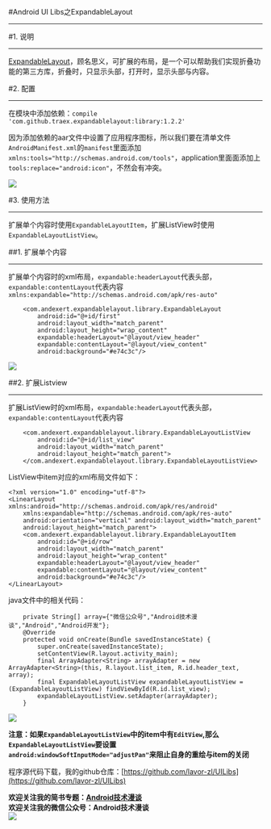 #Android UI Libs之ExpandableLayout  
***  
#1. 说明  
***  
[ExpandableLayout](https://github.com/traex/ExpandableLayout)，顾名思义，可扩展的布局，是一个可以帮助我们实现折叠功能的第三方库，折叠时，只显示头部，打开时，显示头部与内容。  

#2. 配置  
***  
在模块中添加依赖：`compile 'com.github.traex.expandablelayout:library:1.2.2'`  

因为添加依赖的aar文件中设置了应用程序图标，所以我们要在清单文件`AndroidManifest.xml`的`manifest`里面添加`xmlns:tools="http://schemas.android.com/tools"`，application里面面添加上`tools:replace="android:icon"`，不然会有冲突。  

![](http://i.imgur.com/qjDAJYJ.png)  

#3. 使用方法  
***  
扩展单个内容时使用`ExpandableLayoutItem`，扩展ListView时使用`ExpandableLayoutListView`。  

##1. 扩展单个内容  
***  
扩展单个内容时的xml布局，`expandable:headerLayout`代表头部，`expandable:contentLayout`代表内容
`xmlns:expandable="http://schemas.android.com/apk/res-auto"`  

```
    <com.andexert.expandablelayout.library.ExpandableLayout
        android:id="@+id/first"
        android:layout_width="match_parent"
        android:layout_height="wrap_content"
        expandable:headerLayout="@layout/view_header"
        expandable:contentLayout="@layout/view_content"
        android:background="#e74c3c"/>  
```  
![](http://i.imgur.com/Iket3CU.gif)  

##2. 扩展Listview  
***  
扩展ListView时的xml布局，`expandable:headerLayout`代表头部，`expandable:contentLayout`代表内容  
```
    <com.andexert.expandablelayout.library.ExpandableLayoutListView
        android:id="@+id/list_view"
        android:layout_width="match_parent"
        android:layout_height="match_parent">
    </com.andexert.expandablelayout.library.ExpandableLayoutListView>  
```  

ListView中item对应的xml布局文件如下：  
```  
<?xml version="1.0" encoding="utf-8"?>
<LinearLayout xmlns:android="http://schemas.android.com/apk/res/android"
    xmlns:expandable="http://schemas.android.com/apk/res-auto"
    android:orientation="vertical" android:layout_width="match_parent"
    android:layout_height="match_parent">
    <com.andexert.expandablelayout.library.ExpandableLayoutItem
        android:id="@+id/row"
        android:layout_width="match_parent"
        android:layout_height="wrap_content"
        expandable:headerLayout="@layout/view_header"
        expandable:contentLayout="@layout/view_content"
        android:background="#e74c3c"/>
</LinearLayout>  
```  

java文件中的相关代码：  
```
    private String[] array={"微信公众号","Android技术漫谈","Android","Android开发"};
    @Override
    protected void onCreate(Bundle savedInstanceState) {
        super.onCreate(savedInstanceState);
        setContentView(R.layout.activity_main);
        final ArrayAdapter<String> arrayAdapter = new ArrayAdapter<String>(this, R.layout.list_item, R.id.header_text, array);
        final ExpandableLayoutListView expandableLayoutListView = (ExpandableLayoutListView) findViewById(R.id.list_view);
        expandableLayoutListView.setAdapter(arrayAdapter);
    }  
```  

![](http://i.imgur.com/z93FYTz.gif)  

**注意：如果`ExpandableLayoutListView`中的item中有`EditView`,那么`ExpandableLayoutListView`要设置`android:windowSoftInputMode="adjustPan"`来阻止自身的重绘与item的关闭**  

程序源代码下载，我的github仓库：[https://github.com/lavor-zl/UILibs](https://github.com/lavor-zl/UILibs) 


**欢迎关注我的简书专题：[Android技术漫谈](http://www.jianshu.com/collection/4833a48d1cb2)**   
**欢迎关注我的微信公众号：Android技术漫谈**  
![](http://i.imgur.com/u75x3BP.jpg)